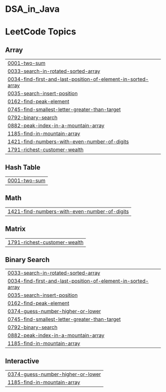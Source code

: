 # DSA_in_Java


<!---LeetCode Topics Start-->
# LeetCode Topics
## Array
|  |
| ------- |
| [0001-two-sum](https://github.com/Akheel51/DSA_in_Java/tree/master/0001-two-sum) |
| [0033-search-in-rotated-sorted-array](https://github.com/Akheel51/DSA_in_Java/tree/master/0033-search-in-rotated-sorted-array) |
| [0034-find-first-and-last-position-of-element-in-sorted-array](https://github.com/Akheel51/DSA_in_Java/tree/master/0034-find-first-and-last-position-of-element-in-sorted-array) |
| [0035-search-insert-position](https://github.com/Akheel51/DSA_in_Java/tree/master/0035-search-insert-position) |
| [0162-find-peak-element](https://github.com/Akheel51/DSA_in_Java/tree/master/0162-find-peak-element) |
| [0745-find-smallest-letter-greater-than-target](https://github.com/Akheel51/DSA_in_Java/tree/master/0745-find-smallest-letter-greater-than-target) |
| [0792-binary-search](https://github.com/Akheel51/DSA_in_Java/tree/master/0792-binary-search) |
| [0882-peak-index-in-a-mountain-array](https://github.com/Akheel51/DSA_in_Java/tree/master/0882-peak-index-in-a-mountain-array) |
| [1185-find-in-mountain-array](https://github.com/Akheel51/DSA_in_Java/tree/master/1185-find-in-mountain-array) |
| [1421-find-numbers-with-even-number-of-digits](https://github.com/Akheel51/DSA_in_Java/tree/master/1421-find-numbers-with-even-number-of-digits) |
| [1791-richest-customer-wealth](https://github.com/Akheel51/DSA_in_Java/tree/master/1791-richest-customer-wealth) |
## Hash Table
|  |
| ------- |
| [0001-two-sum](https://github.com/Akheel51/DSA_in_Java/tree/master/0001-two-sum) |
## Math
|  |
| ------- |
| [1421-find-numbers-with-even-number-of-digits](https://github.com/Akheel51/DSA_in_Java/tree/master/1421-find-numbers-with-even-number-of-digits) |
## Matrix
|  |
| ------- |
| [1791-richest-customer-wealth](https://github.com/Akheel51/DSA_in_Java/tree/master/1791-richest-customer-wealth) |
## Binary Search
|  |
| ------- |
| [0033-search-in-rotated-sorted-array](https://github.com/Akheel51/DSA_in_Java/tree/master/0033-search-in-rotated-sorted-array) |
| [0034-find-first-and-last-position-of-element-in-sorted-array](https://github.com/Akheel51/DSA_in_Java/tree/master/0034-find-first-and-last-position-of-element-in-sorted-array) |
| [0035-search-insert-position](https://github.com/Akheel51/DSA_in_Java/tree/master/0035-search-insert-position) |
| [0162-find-peak-element](https://github.com/Akheel51/DSA_in_Java/tree/master/0162-find-peak-element) |
| [0374-guess-number-higher-or-lower](https://github.com/Akheel51/DSA_in_Java/tree/master/0374-guess-number-higher-or-lower) |
| [0745-find-smallest-letter-greater-than-target](https://github.com/Akheel51/DSA_in_Java/tree/master/0745-find-smallest-letter-greater-than-target) |
| [0792-binary-search](https://github.com/Akheel51/DSA_in_Java/tree/master/0792-binary-search) |
| [0882-peak-index-in-a-mountain-array](https://github.com/Akheel51/DSA_in_Java/tree/master/0882-peak-index-in-a-mountain-array) |
| [1185-find-in-mountain-array](https://github.com/Akheel51/DSA_in_Java/tree/master/1185-find-in-mountain-array) |
## Interactive
|  |
| ------- |
| [0374-guess-number-higher-or-lower](https://github.com/Akheel51/DSA_in_Java/tree/master/0374-guess-number-higher-or-lower) |
| [1185-find-in-mountain-array](https://github.com/Akheel51/DSA_in_Java/tree/master/1185-find-in-mountain-array) |
<!---LeetCode Topics End-->
